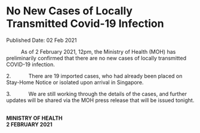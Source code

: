 <html>
    <meta http-equiv="Content-Type" content="text/html; charset=utf-8"/>
    <meta charset="utf-8"/>
    <title>No New Cases of Locally Transmitted Covid-19 Infection</title>
    <body><h1>No New Cases of Locally Transmitted Covid-19 Infection</h1>
    <p>Published Date: 02 Feb 2021</p> <p>&nbsp; &nbsp; &nbsp; &nbsp; &nbsp; As of 2 February 2021, 12pm, the Ministry of Health (MOH) has preliminarily confirmed that there are no new cases of locally transmitted COVID-19 infection.</p><p>2.&nbsp;&nbsp;&nbsp;&nbsp;&nbsp;&nbsp;&nbsp;&nbsp;&nbsp;&nbsp;&nbsp; There are 19 imported cases, who had already been placed on Stay-Home Notice or isolated upon arrival in Singapore.<br></p><p>3.&nbsp;&nbsp;&nbsp;&nbsp;&nbsp;&nbsp;&nbsp;&nbsp;&nbsp;&nbsp;&nbsp; We are still working through the details of the cases, and further updates will be shared via the MOH press release that will be issued tonight.<br></p><p><br><strong>MINISTRY OF HEALTH<br>2 FEBRUARY 2021</strong></p><div><br></div></body>
</html>